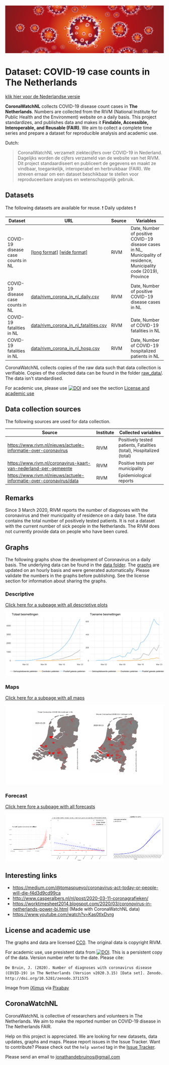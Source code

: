 ![corona_artwork.jpg](corona_artwork.jpg)

# Dataset: COVID-19 case counts in The Netherlands
[klik hier voor de Nederlandse versie](Dutch.md)

**CoronaWatchNL** collects COVID-19 disease count cases in **The Netherlands**. Numbers are collected from the RIVM (National Institute for Public Health and the Environment) website on a daily basis. This project standardizes, and publishes data and makes it **Findable, Accessible, Interoperable, and Reusable (FAIR)**. We aim to collect a complete time series and prepare a dataset for reproducible analysis and academic use.

Dutch: 
> CoronalWatchNL verzamelt ziektecijfers over COVID-19 in Nederland. Dagelijks worden de cijfers verzameld van de website van het RIVM. Dit project standaardiseert en publiceert de gegevens en maakt ze vindbaar, toegankelijk, interoperabel en herbruikbaar (FAIR). We streven ernaar om een dataset beschikbaar te stellen voor reproduceerbare analyses en wetenschappelijk gebruik. 

## Datasets

The following datasets are available for reuse. :exclamation: Daily updates :exclamation:

| Dataset | URL | Source | Variables |
|---|---| --- | --- |
| COVID-19 disease case counts in NL |[[long format]](data/rivm_corona_in_nl.csv) [[wide format]](data/rivm_corona_in_nl_table.csv) | RIVM | Date, Number of positive COVID-19 disease cases in NL, Municipality of residence, Municipality code (2019), Province | 
| COVID-19 disease case counts in NL | [data/rivm_corona_in_nl_daily.csv](data/rivm_corona_in_nl_daily.csv) | RIVM | Date, Number of positive COVID-19 disease cases in NL| 
| COVID-19 fatalities in NL | [data/rivm_corona_in_nl_fatalities.csv](data/rivm_corona_in_nl_fatalities.csv) | RIVM | Date, Number of COVID-19 fatalities in NL | 
| COVID-19 fatalities in NL | [data/rivm_corona_in_nl_hosp.csv](data/rivm_corona_in_nl_hosp.csv) | RIVM | Date, Number of COVID-19 hospitalized patients in NL | 

CoronaWatchNL collects copies of the raw data such that data collection is verifiable. Copies of the collected data can be found in the folder [raw_data/](raw_data/). The data isn't standardised.

For academic use, please use  [![DOI](https://zenodo.org/badge/DOI/10.5281/zenodo.3711575.svg)](https://doi.org/10.5281/zenodo.3711575) and see the section [License and academic use](#license-and-academic-use)

## Data collection sources

The following sources are used for data collection. 

| Source | Institute |Collected variables |
|---|---| --- |
| https://www.rivm.nl/nieuws/actuele-informatie-over-coronavirus | RIVM | Positively tested patients, Fatalities (total), Hospitalized (total) | 
| https://www.rivm.nl/coronavirus-kaart-van-nederland-per-gemeente | RIVM | Positive tests per municipality | 
| https://www.rivm.nl/nieuws/actuele-informatie-over-coronavirus/data | RIVM |Epidemiological reports | 


## Remarks 

Since 3 March 2020, RIVM reports the number of diagnoses with the coronavirus and their municipality of residence on a daily base. The data contains the total number of positively tested patients. It is not a dataset with the current number of sick people in the Netherlands. The RIVM does not currently provide data on people who have been cured.


## Graphs

The following graphs show the development of Coronavirus on a daily basis. The underlying data can be found in the [data folder](/data). The [graphs](/plots) are updated on an hourly basis and were generated automatically. Please validate the numbers in the graphs before publishing. See the license section for information about sharing the graphs.

### Descriptive

[Click here for a subpage with all descriptive plots](readmes/descriptive_plots.md)

[![Overview](plots/overview_plot.png)](readmes/descriptive_plots.md)

### Maps

[Click here for a subpage with all maps](readmes/map_plots.md)

![Map plots](plots/static/static_maps.png)

### Forecast

[Click here fore a subpage with all forecasts](readmes/forecast_plots.md)

![Forecasts](plots/static/static_forecast.png)

## Interesting links

- https://medium.com/@tomaspueyo/coronavirus-act-today-or-people-will-die-f4d3d9cd99ca
- http://www.casperalbers.nl/nl/post/2020-03-11-coronagrafieken/
- https://worktimesheet2014.blogspot.com/2020/03/coronovirus-in-netherlands-power-bi.html (Made with CoronaWatchNL data)
- https://www.youtube.com/watch?v=Kas0tIxDvrg

## License and academic use

The graphs and data are licensed [CC0](https://creativecommons.org/share-your-work/public-domain/cc0/). The original data is copyright RIVM.

For academic use, use presistent data from [![DOI](https://zenodo.org/badge/DOI/10.5281/zenodo.3711575.svg)](https://doi.org/10.5281/zenodo.3711575). This is a persistent copy of the data. Version number refer to the date. Please cite:

```De Bruin, J. (2020). Number of diagnoses with coronavirus disease (COVID-19) in The Netherlands (Version v2020.3.15) [Data set]. Zenodo. http://doi.org/10.5281/zenodo.3711575```

Image from [iXimus](https://pixabay.com/nl/users/iXimus-2352783/?utm_source=link-attribution&amp;utm_medium=referral&amp;utm_campaign=image&amp;utm_content=4901881) via [Pixabay](https://pixabay.com/nl/?utm_source=link-attribution&amp;utm_medium=referral&amp;utm_campaign=image&amp;utm_content=4901881)

## CoronaWatchNL 

CoronaWatchNL is collective of researchers and volunteers in The Netherlands. We aim to make the reported number on COVID-19 disease in The Netherlands FAIR. 

Help on this project is appreciated. We are looking for new datasets, data updates, graphs and maps. Please report issues in the Issue Tracker. Want to contribute? Please check out the `help wanted` tag in the [Issue Tracker](https://github.com/J535D165/CoronaWatchNL/issues).

Please send an email to jonathandebruinos@gmail.com
